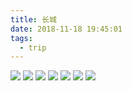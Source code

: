```yaml
---
title: 长城
date: 2018-11-18 19:45:01
tags:
  - trip
---
```

![](/img/wall/IMG_2026.jpg)
![](/img/wall/IMG_2027.jpg)
![](/img/wall/IMG_2030.jpg)
![](/img/wall/IMG_2031.jpg)
![](/img/wall/IMG_2032.jpg)
![](/img/wall/IMG_2035.jpg)
![](/img/wall/IMG_2037.jpg)
